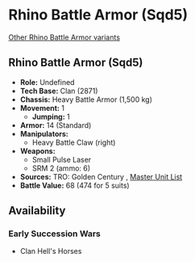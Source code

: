 # Rhino Battle Armor (Sqd5) 

[Other Rhino Battle Armor variants](../rhino_battle_armor.md) 

## Rhino Battle Armor (Sqd5) 

- **Role:** Undefined 
- **Tech Base:** Clan (2871) 
- **Chassis:** Heavy Battle Armor (1,500 kg) 
- **Movement:** 1 
  - **Jumping:** 1 
- **Armor:** 14 (Standard) 
- **Manipulators:** 
  - Heavy Battle Claw (right) 
- **Weapons:** 
  - Small Pulse Laser 
  - SRM 2 (ammo: 6) 
- **Sources:** TRO: Golden Century , [Master Unit List](http://masterunitlist.info/Unit/Details/4912) 
- **Battle Value:** 68 (474 for 5 suits) 

## Availability 

### Early Succession Wars 

- Clan Hell's Horses 

